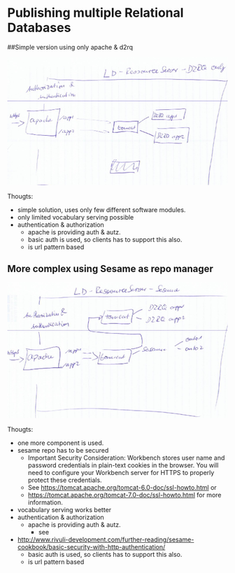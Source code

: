 # Publishing multiple Relational Databases
##Simple version using only apache & d2rq

![](publishingWithD2rqOnly.png)

Thougts:
* simple solution, uses only few different software modules.
* only limited vocabulary serving possible
* authentication & authorization 
  * apache is providing auth & autz.
  * basic auth is used, so clients has to support this also.
  * is url pattern based

## More complex using Sesame as repo manager
![](publishingWithSesame.png)

Thougts:
* one more component is used.
* sesame repo has to be secured
	* Important Security Consideration: Workbench stores user name and password credentials in plain-text cookies in the browser. You will need to configure your Workbench server for HTTPS to properly protect these credentials. 
	* See <https://tomcat.apache.org/tomcat-6.0-doc/ssl-howto.html> or 
	* <https://tomcat.apache.org/tomcat-7.0-doc/ssl-howto.html> for more information.	
* vocabulary serving works better
* authentication & authorization 
  * apache is providing auth & autz.
  	* see 
* <http://www.rivuli-development.com/further-reading/sesame-cookbook/basic-security-with-http-authentication/>
  * basic auth is used, so clients has to support this also.
  * is url pattern based
